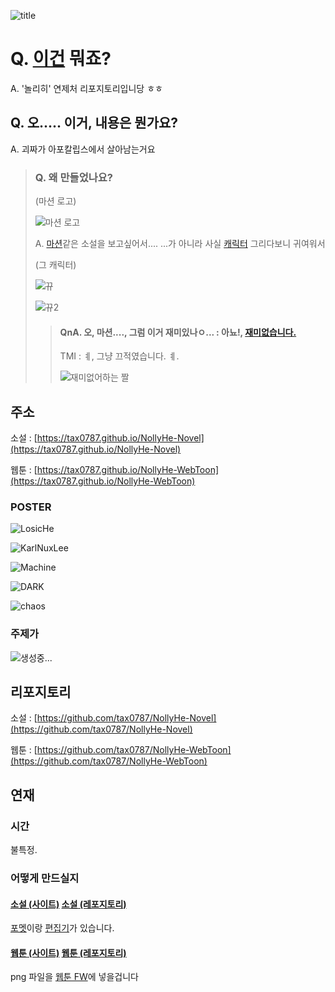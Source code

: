 ![title](./title.png)

# Q. [이건](https://github.com/Tax0787/NollyHe) 뭐죠?
A. '놀리히' 연제처 리포지토리입니당 ㅎㅎ

## Q. 오..... 이거, 내용은 뭔가요?

A. 괴짜가 아포칼립스에서 살아남는거요

> ### Q. 왜 만들었나요?
>
> (마션 로고)
>
> ![마션 로고](https://upload.wikimedia.org/wikipedia/ko/f/f1/%EB%A7%88%EC%85%98_%ED%91%9C%EC%A7%80.jpg)
> 
> A. [마션](https://ko.wikipedia.org/wiki/%ED%8C%8C%EC%9D%BC:%EB%A7%88%EC%85%98_%ED%91%9C%EC%A7%80.jpg#/media/%ED%8C%8C%EC%9D%BC:%EB%A7%88%EC%85%98_%ED%91%9C%EC%A7%80.jpg)같은 소설을 보고싶어서.... ...가 아니라 사실 [캐릭터](./KarlNuxLee.png) 그리다보니 귀여워서
>
> (그 캐릭터)
> 
> ![뀨](./뀨.png)
> 
> ![뀨2](./뀨2.png)
>
> > #### QnA. 오, 마션...., 그럼 이거 재미있나ㅇ... : 아뇨!, [재미없습니다.](https://mblogthumb-phinf.pstatic.net/MjAxNzA1MzBfNTEg/MDAxNDk2MTM1NjUwNTEy.y5vUSWEPnncb_pk6Ijzn4LXOzekNsCFbC8f7wd0PnT0g.VaLNxN379eJekXZo2ibFwdspFWq4bMLlBsapGr4z9Z8g.JPEG.anbs387921/2017-05-30_18-09-30.jpg?type=w800)
> >
> > TMI : ㅖ, 그냥 끄적였습니다. ㅖ.
> >
> > ![재미없어하는 짤](https://mblogthumb-phinf.pstatic.net/MjAxNzA1MzBfNTEg/MDAxNDk2MTM1NjUwNTEy.y5vUSWEPnncb_pk6Ijzn4LXOzekNsCFbC8f7wd0PnT0g.VaLNxN379eJekXZo2ibFwdspFWq4bMLlBsapGr4z9Z8g.JPEG.anbs387921/2017-05-30_18-09-30.jpg?type=w800)

## 주소

소설 : [https://tax0787.github.io/NollyHe-Novel](https://tax0787.github.io/NollyHe-Novel)

웹툰 : [https://tax0787.github.io/NollyHe-WebToon](https://tax0787.github.io/NollyHe-WebToon)

### POSTER

![LosicHe](./LosicHe.png)

![KarlNuxLee](./KarlNuxLee.png)

![Machine](./Machine.png)

![DARK](./DARK.png)

![chaos](./chaos.png)

### 주제가

![생성중...](https://thebackend-community-bucket.s3.dualstack.ap-northeast-2.amazonaws.com/original/1X/bca356f59a658cfdd76cd708c7737c4df0af930f.png)

## 리포지토리

소설 : [https://github.com/tax0787/NollyHe-Novel](https://github.com/tax0787/NollyHe-Novel)

웹툰 : [https://github.com/tax0787/NollyHe-WebToon](https://github.com/tax0787/NollyHe-WebToon)

## 연재

### 시간

불특정.

### 어떻게 만드실지

#### [소설 (사이트)](https://Tax0787.github.io/NollyHe-Novel) [소설 (레포지토리)](https://github.com/Tax0787/NollyHe-Novel)

[포멧](https://github.com/Tax0787/NollyHe-Novel/blob/main/mn_format.py)이랑 [편집기](https://github.com/Tax0787/NollyHe-Novel/blob/main/editer.py)가 있습니다.

#### [웹툰 (사이트)](https://Tax0787.github.io/NollyHe-WebToon) [웹툰 (레포지토리) ](https://github.com/Tax0787/NollyHe-WebToon)

png 파일을 [웹툰 FW](https://github.com/Tax0787/NollyHe-WebToon/blob/main/main.py)에 넣을겁니다
